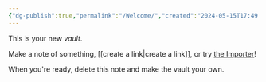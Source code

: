 ```yaml
---
{"dg-publish":true,"permalink":"/Welcome/","created":"2024-05-15T17:49:21.874+08:00"}
---
```


This is your new *vault*.

Make a note of something, [[create a link\|create a link]], or try [the Importer](https://help.obsidian.md/Plugins/Importer)!

When you're ready, delete this note and make the vault your own.